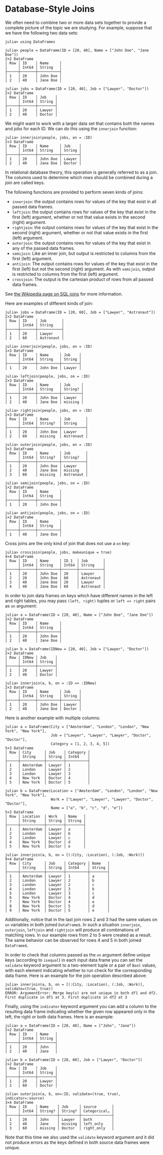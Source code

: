 # Database-Style Joins

We often need to combine two or more data sets together to provide a complete picture of the topic we are studying. For example, suppose that we have the following two data sets:

```jldoctest joins
julia> using DataFrames

julia> people = DataFrame(ID = [20, 40], Name = ["John Doe", "Jane Doe"])
2×2 DataFrame
│ Row │ ID    │ Name     │
│     │ Int64 │ String   │
├─────┼───────┼──────────┤
│ 1   │ 20    │ John Doe │
│ 2   │ 40    │ Jane Doe │

julia> jobs = DataFrame(ID = [20, 40], Job = ["Lawyer", "Doctor"])
2×2 DataFrame
│ Row │ ID    │ Job    │
│     │ Int64 │ String │
├─────┼───────┼────────┤
│ 1   │ 20    │ Lawyer │
│ 2   │ 40    │ Doctor │

```

We might want to work with a larger data set that contains both the names and jobs for each ID. We can do this using the `innerjoin` function:

```jldoctest joins
julia> innerjoin(people, jobs, on = :ID)
2×3 DataFrame
│ Row │ ID    │ Name     │ Job    │
│     │ Int64 │ String   │ String │
├─────┼───────┼──────────┼────────┤
│ 1   │ 20    │ John Doe │ Lawyer │
│ 2   │ 40    │ Jane Doe │ Doctor │

```

In relational database theory, this operation is generally referred to as a join.
The columns used to determine which rows should be combined during a join are called keys.

The following functions are provided to perform seven kinds of joins:

-   `innerjoin`: the output contains rows for values of the key that exist in all passed data frames.
-   `leftjoin`: the output contains rows for values of the key that exist in the first (left) argument,
    whether or not that value exists in the second (right) argument.
-   `rightjoin`: the output contains rows for values of the key that exist in the second (right) argument,
    whether or not that value exists in the first (left) argument.
-   `outerjoin`: the output contains rows for values of the key that exist in any of the passed data frames.
-   `semijoin`: Like an inner join, but output is restricted to columns from the first (left) argument.
-   `antijoin`: The output contains rows for values of the key that exist in the first (left) but not the second (right) argument.
    As with `semijoin`, output is restricted to columns from the first (left) argument.
-   `crossjoin`: The output is the cartesian product of rows from all passed data frames.

See [the Wikipedia page on SQL joins](https://en.wikipedia.org/wiki/Join_(SQL)) for more information.

Here are examples of different kinds of join:

```jldoctest joins
julia> jobs = DataFrame(ID = [20, 60], Job = ["Lawyer", "Astronaut"])
2×2 DataFrame
│ Row │ ID    │ Job       │
│     │ Int64 │ String    │
├─────┼───────┼───────────┤
│ 1   │ 20    │ Lawyer    │
│ 2   │ 60    │ Astronaut │

julia> innerjoin(people, jobs, on = :ID)
1×3 DataFrame
│ Row │ ID    │ Name     │ Job    │
│     │ Int64 │ String   │ String │
├─────┼───────┼──────────┼────────┤
│ 1   │ 20    │ John Doe │ Lawyer │

julia> leftjoin(people, jobs, on = :ID)
2×3 DataFrame
│ Row │ ID    │ Name     │ Job     │
│     │ Int64 │ String   │ String? │
├─────┼───────┼──────────┼─────────┤
│ 1   │ 20    │ John Doe │ Lawyer  │
│ 2   │ 40    │ Jane Doe │ missing │

julia> rightjoin(people, jobs, on = :ID)
2×3 DataFrame
│ Row │ ID    │ Name     │ Job       │
│     │ Int64 │ String?  │ String    │
├─────┼───────┼──────────┼───────────┤
│ 1   │ 20    │ John Doe │ Lawyer    │
│ 2   │ 60    │ missing  │ Astronaut │

julia> outerjoin(people, jobs, on = :ID)
3×3 DataFrame
│ Row │ ID    │ Name     │ Job       │
│     │ Int64 │ String?  │ String?   │
├─────┼───────┼──────────┼───────────┤
│ 1   │ 20    │ John Doe │ Lawyer    │
│ 2   │ 40    │ Jane Doe │ missing   │
│ 3   │ 60    │ missing  │ Astronaut │

julia> semijoin(people, jobs, on = :ID)
1×2 DataFrame
│ Row │ ID    │ Name     │
│     │ Int64 │ String   │
├─────┼───────┼──────────┤
│ 1   │ 20    │ John Doe │

julia> antijoin(people, jobs, on = :ID)
1×2 DataFrame
│ Row │ ID    │ Name     │
│     │ Int64 │ String   │
├─────┼───────┼──────────┤
│ 1   │ 40    │ Jane Doe │

```

Cross joins are the only kind of join that does not use a `on` key:

```jldoctest joins
julia> crossjoin(people, jobs, makeunique = true)
4×4 DataFrame
│ Row │ ID    │ Name     │ ID_1  │ Job       │
│     │ Int64 │ String   │ Int64 │ String    │
├─────┼───────┼──────────┼───────┼───────────┤
│ 1   │ 20    │ John Doe │ 20    │ Lawyer    │
│ 2   │ 20    │ John Doe │ 60    │ Astronaut │
│ 3   │ 40    │ Jane Doe │ 20    │ Lawyer    │
│ 4   │ 40    │ Jane Doe │ 60    │ Astronaut │

```

In order to join data frames on keys which have different names in the left and right tables,
you may pass `(left, right)` tuples or `left => right` pairs as `on` argument:

```jldoctest joins
julia> a = DataFrame(ID = [20, 40], Name = ["John Doe", "Jane Doe"])
2×2 DataFrame
│ Row │ ID    │ Name     │
│     │ Int64 │ String   │
├─────┼───────┼──────────┤
│ 1   │ 20    │ John Doe │
│ 2   │ 40    │ Jane Doe │

julia> b = DataFrame(IDNew = [20, 40], Job = ["Lawyer", "Doctor"])
2×2 DataFrame
│ Row │ IDNew │ Job    │
│     │ Int64 │ String │
├─────┼───────┼────────┤
│ 1   │ 20    │ Lawyer │
│ 2   │ 40    │ Doctor │

julia> innerjoin(a, b, on = :ID => :IDNew)
2×3 DataFrame
│ Row │ ID    │ Name     │ Job    │
│     │ Int64 │ String   │ String │
├─────┼───────┼──────────┼────────┤
│ 1   │ 20    │ John Doe │ Lawyer │
│ 2   │ 40    │ Jane Doe │ Doctor │

```

Here is another example with multiple columns:

```jldoctest joins
julia> a = DataFrame(City = ["Amsterdam", "London", "London", "New York", "New York"],
                     Job = ["Lawyer", "Lawyer", "Lawyer", "Doctor", "Doctor"],
                     Category = [1, 2, 3, 4, 5])
5×3 DataFrame
│ Row │ City      │ Job    │ Category │
│     │ String    │ String │ Int64    │
├─────┼───────────┼────────┼──────────┤
│ 1   │ Amsterdam │ Lawyer │ 1        │
│ 2   │ London    │ Lawyer │ 2        │
│ 3   │ London    │ Lawyer │ 3        │
│ 4   │ New York  │ Doctor │ 4        │
│ 5   │ New York  │ Doctor │ 5        │

julia> b = DataFrame(Location = ["Amsterdam", "London", "London", "New York", "New York"],
                     Work = ["Lawyer", "Lawyer", "Lawyer", "Doctor", "Doctor"],
                     Name = ["a", "b", "c", "d", "e"])
5×3 DataFrame
│ Row │ Location  │ Work   │ Name   │
│     │ String    │ String │ String │
├─────┼───────────┼────────┼────────┤
│ 1   │ Amsterdam │ Lawyer │ a      │
│ 2   │ London    │ Lawyer │ b      │
│ 3   │ London    │ Lawyer │ c      │
│ 4   │ New York  │ Doctor │ d      │
│ 5   │ New York  │ Doctor │ e      │

julia> innerjoin(a, b, on = [(:City, :Location), (:Job, :Work)])
9×4 DataFrame
│ Row │ City      │ Job    │ Category │ Name   │
│     │ String    │ String │ Int64    │ String │
├─────┼───────────┼────────┼──────────┼────────┤
│ 1   │ Amsterdam │ Lawyer │ 1        │ a      │
│ 2   │ London    │ Lawyer │ 2        │ b      │
│ 3   │ London    │ Lawyer │ 2        │ c      │
│ 4   │ London    │ Lawyer │ 3        │ b      │
│ 5   │ London    │ Lawyer │ 3        │ c      │
│ 6   │ New York  │ Doctor │ 4        │ d      │
│ 7   │ New York  │ Doctor │ 4        │ e      │
│ 8   │ New York  │ Doctor │ 5        │ d      │
│ 9   │ New York  │ Doctor │ 5        │ e      │

```

Additionally, notice that in the last join rows 2 and 3 had the same values on `on` variables in both joined `DataFrame`s.
In such a situation `innerjoin`, `outerjoin`, `leftjoin` and `rightjoin` will produce all combinations of matching rows.
In our example rows from 2 to 5 were created as a result.
The same behavior can be observed for rows 4 and 5 in both joined `DataFrame`s.

In order to check that columns passed as the `on` argument define unique keys (according to `isequal`)
in each input data frame you can set the `validate` keyword argument to a two-element tuple
or a pair of `Bool` values, with each element indicating whether to run check for the corresponding data frame.
Here is an example for the join operation described above:

```jldoctest joins
julia> innerjoin(a, b, on = [(:City, :Location), (:Job, :Work)], validate=(true, true))
ERROR: ArgumentError: Merge key(s) are not unique in both df1 and df2. First duplicate in df1 at 3. First duplicate in df2 at 3
```

Finally, using the `indicator` keyword argument you can add a column to the resulting data frame indicating
whether the given row appeared only in the left, the right or both data frames. Here is an example:

```jldoctest joins
julia> a = DataFrame(ID = [20, 40], Name = ["John", "Jane"])
2×2 DataFrame
│ Row │ ID    │ Name   │
│     │ Int64 │ String │
├─────┼───────┼────────┤
│ 1   │ 20    │ John   │
│ 2   │ 40    │ Jane   │

julia> b = DataFrame(ID = [20, 60], Job = ["Lawyer", "Doctor"])
2×2 DataFrame
│ Row │ ID    │ Job    │
│     │ Int64 │ String │
├─────┼───────┼────────┤
│ 1   │ 20    │ Lawyer │
│ 2   │ 60    │ Doctor │

julia> outerjoin(a, b, on=:ID, validate=(true, true), indicator=:source)
3×4 DataFrame
│ Row │ ID    │ Name    │ Job     │ source       │
│     │ Int64 │ String? │ String? │ Categorical… │
├─────┼───────┼─────────┼─────────┼──────────────┤
│ 1   │ 20    │ John    │ Lawyer  │ both         │
│ 2   │ 40    │ Jane    │ missing │ left_only    │
│ 3   │ 60    │ missing │ Doctor  │ right_only   │
```

Note that this time we also used the `validate` keyword argument and it did not produce errors as the keys defined in both source data frames were unique.
